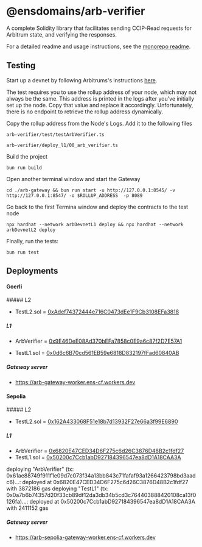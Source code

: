 # @ensdomains/arb-verifier

A complete Solidity library that facilitates sending CCIP-Read requests for Arbitrum state, and verifying the responses.

For a detailed readme and usage instructions, see the [monorepo readme](https://github.com/ensdomains/evmgateway/tree/main).

## Testing

Start up a devnet by following Arbitrums's instructions [here](https://docs.arbitrum.io/node-running/how-tos/local-dev-node).

The test requires you to use the rollup address of your node, which may not always be the same. This address is printed in the logs after you've initially set up the node. Copy that value and replace it accordingly. Unfortunately, there is no endpoint to retrieve the rollup address dynamically.

Copy the rollup address from the Node's Logs. Add it to the following files

```
arb-verifier/test/testArbVerifier.ts
```

```
arb-verifier/deploy_l1/00_arb_verifier.ts
```

Build the project

```
bun run build
```

Open another terminal window and start the Gateway

```
cd ./arb-gateway && bun run start -u http://127.0.0.1:8545/ -v http://127.0.0.1:8547/ -o $ROLLUP_ADDRESS  -p 8089
```

Go back to the first Termina window and deploy the contracts to the test node

```
npx hardhat --network arbDevnetL1 deploy && npx hardhat --network arbDevnetL2 deploy
```

Finally, run the tests:

```
bun run test
```

## Deployments

#### Goerli

##### L2

- TestL2.sol = [0xAdef74372444e716C0473dEe1F9Cb3108EFa3818](https://goerli.arbiscan.io/address/0xAdef74372444e716C0473dEe1F9Cb3108EFa3818#code)

##### L1

- ArbVerifier = [0x9E46DeE08Ad370bEFa7858c0E9a6c87f2D7E57A1](https://goerli.etherscan.io/address/0x9E46DeE08Ad370bEFa7858c0E9a6c87f2D7E57A1#code)

- TestL1.sol = [0x0d6c6B70cd561EB59e6818D832197fFad60840AB](https://goerli.etherscan.io/address/0x0d6c6B70cd561EB59e6818D832197fFad60840AB#code)

##### Gateway server

- https://arb-gateway-worker.ens-cf.workers.dev


#### Sepolia

##### L2

- TestL2.sol = [0x162A433068F51e18b7d13932F27e66a3f99E6890](https://api-sepolia.arbiscan.io/address/0x162A433068F51e18b7d13932F27e66a3f99E6890#code)

##### L1

- ArbVerifier = [0x6820E47CED34D6F275c6d26C3876D48B2c1fdf27](https://sepolia.etherscan.io/address/0x6820E47CED34D6F275c6d26C3876D48B2c1fdf27#code)
- TestL1.sol = [0x50200c7Ccb1abD927184396547ea8dD1A18CAA3A](https://sepolia.etherscan.io/address/0x50200c7Ccb1abD927184396547ea8dD1A18CAA3A#code)

deploying "ArbVerifier" (tx: 0x61ae88749f911f1e09d7c073f34a13bb843c71fafaf93a1266423798bd3aadc6)...: deployed at 0x6820E47CED34D6F275c6d26C3876D48B2c1fdf27 with 3872186 gas
deploying "TestL1" (tx: 0x0a7b6b74357d20f33cb89df12da3db34b5cd3c764403888420108ca13f0126fa)...: deployed at 0x50200c7Ccb1abD927184396547ea8dD1A18CAA3A with 2411152 gas


##### Gateway server

- https://arb-sepolia-gateway-worker.ens-cf.workers.dev
